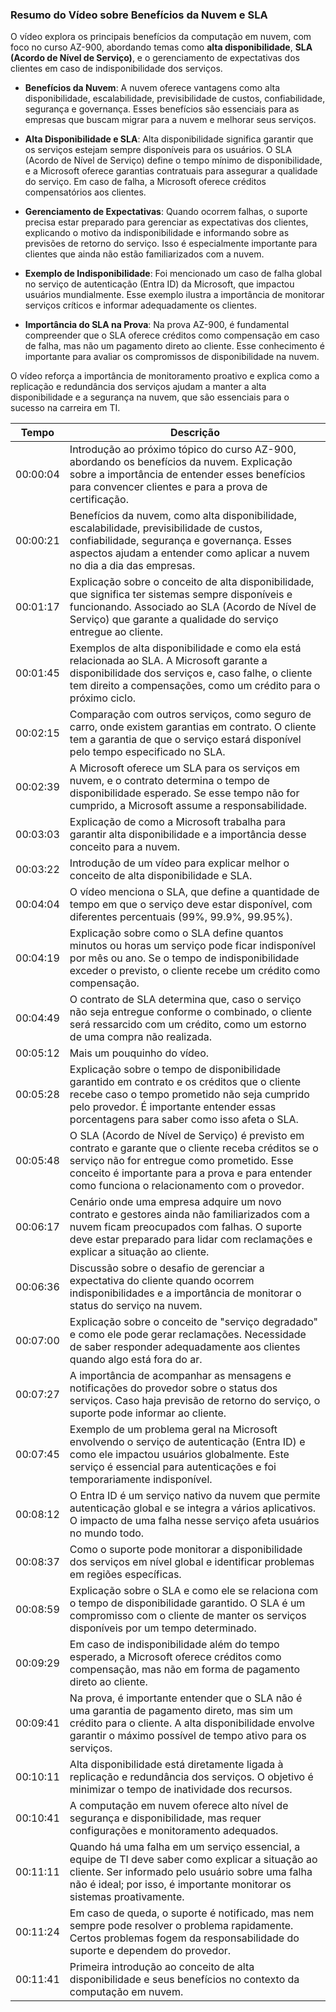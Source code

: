 ### Resumo do Vídeo sobre Benefícios da Nuvem e SLA

O vídeo explora os principais benefícios da computação em nuvem, com foco no curso AZ-900, abordando temas como **alta disponibilidade**, **SLA (Acordo de Nível de Serviço)**, e o gerenciamento de expectativas dos clientes em caso de indisponibilidade dos serviços.

- **Benefícios da Nuvem**: A nuvem oferece vantagens como alta disponibilidade, escalabilidade, previsibilidade de custos, confiabilidade, segurança e governança. Esses benefícios são essenciais para as empresas que buscam migrar para a nuvem e melhorar seus serviços.

- **Alta Disponibilidade e SLA**: Alta disponibilidade significa garantir que os serviços estejam sempre disponíveis para os usuários. O SLA (Acordo de Nível de Serviço) define o tempo mínimo de disponibilidade, e a Microsoft oferece garantias contratuais para assegurar a qualidade do serviço. Em caso de falha, a Microsoft oferece créditos compensatórios aos clientes.

- **Gerenciamento de Expectativas**: Quando ocorrem falhas, o suporte precisa estar preparado para gerenciar as expectativas dos clientes, explicando o motivo da indisponibilidade e informando sobre as previsões de retorno do serviço. Isso é especialmente importante para clientes que ainda não estão familiarizados com a nuvem.

- **Exemplo de Indisponibilidade**: Foi mencionado um caso de falha global no serviço de autenticação (Entra ID) da Microsoft, que impactou usuários mundialmente. Esse exemplo ilustra a importância de monitorar serviços críticos e informar adequadamente os clientes.

- **Importância do SLA na Prova**: Na prova AZ-900, é fundamental compreender que o SLA oferece créditos como compensação em caso de falha, mas não um pagamento direto ao cliente. Esse conhecimento é importante para avaliar os compromissos de disponibilidade na nuvem.

O vídeo reforça a importância de monitoramento proativo e explica como a replicação e redundância dos serviços ajudam a manter a alta disponibilidade e a segurança na nuvem, que são essenciais para o sucesso na carreira em TI.


| Tempo     | Descrição |
|-----------|-----------|
| 00:00:04  | Introdução ao próximo tópico do curso AZ-900, abordando os benefícios da nuvem. Explicação sobre a importância de entender esses benefícios para convencer clientes e para a prova de certificação. |
| 00:00:21  | Benefícios da nuvem, como alta disponibilidade, escalabilidade, previsibilidade de custos, confiabilidade, segurança e governança. Esses aspectos ajudam a entender como aplicar a nuvem no dia a dia das empresas. |
| 00:01:17  | Explicação sobre o conceito de alta disponibilidade, que significa ter sistemas sempre disponíveis e funcionando. Associado ao SLA (Acordo de Nível de Serviço) que garante a qualidade do serviço entregue ao cliente. |
| 00:01:45  | Exemplos de alta disponibilidade e como ela está relacionada ao SLA. A Microsoft garante a disponibilidade dos serviços e, caso falhe, o cliente tem direito a compensações, como um crédito para o próximo ciclo. |
| 00:02:15  | Comparação com outros serviços, como seguro de carro, onde existem garantias em contrato. O cliente tem a garantia de que o serviço estará disponível pelo tempo especificado no SLA. |
| 00:02:39  | A Microsoft oferece um SLA para os serviços em nuvem, e o contrato determina o tempo de disponibilidade esperado. Se esse tempo não for cumprido, a Microsoft assume a responsabilidade. |
| 00:03:03  | Explicação de como a Microsoft trabalha para garantir alta disponibilidade e a importância desse conceito para a nuvem. |
| 00:03:22  | Introdução de um vídeo para explicar melhor o conceito de alta disponibilidade e SLA. |
| 00:04:04  | O vídeo menciona o SLA, que define a quantidade de tempo em que o serviço deve estar disponível, com diferentes percentuais (99%, 99.9%, 99.95%). |
| 00:04:19  | Explicação sobre como o SLA define quantos minutos ou horas um serviço pode ficar indisponível por mês ou ano. Se o tempo de indisponibilidade exceder o previsto, o cliente recebe um crédito como compensação. |
| 00:04:49  | O contrato de SLA determina que, caso o serviço não seja entregue conforme o combinado, o cliente será ressarcido com um crédito, como um estorno de uma compra não realizada. |
| 00:05:12  | Mais um pouquinho do vídeo. |
| 00:05:28  | Explicação sobre o tempo de disponibilidade garantido em contrato e os créditos que o cliente recebe caso o tempo prometido não seja cumprido pelo provedor. É importante entender essas porcentagens para saber como isso afeta o SLA. |
| 00:05:48  | O SLA (Acordo de Nível de Serviço) é previsto em contrato e garante que o cliente receba créditos se o serviço não for entregue como prometido. Esse conceito é importante para a prova e para entender como funciona o relacionamento com o provedor. |
| 00:06:17  | Cenário onde uma empresa adquire um novo contrato e gestores ainda não familiarizados com a nuvem ficam preocupados com falhas. O suporte deve estar preparado para lidar com reclamações e explicar a situação ao cliente. |
| 00:06:36  | Discussão sobre o desafio de gerenciar a expectativa do cliente quando ocorrem indisponibilidades e a importância de monitorar o status do serviço na nuvem. |
| 00:07:00  | Explicação sobre o conceito de "serviço degradado" e como ele pode gerar reclamações. Necessidade de saber responder adequadamente aos clientes quando algo está fora do ar. |
| 00:07:27  | A importância de acompanhar as mensagens e notificações do provedor sobre o status dos serviços. Caso haja previsão de retorno do serviço, o suporte pode informar ao cliente. |
| 00:07:45  | Exemplo de um problema geral na Microsoft envolvendo o serviço de autenticação (Entra ID) e como ele impactou usuários globalmente. Este serviço é essencial para autenticações e foi temporariamente indisponível. |
| 00:08:12  | O Entra ID é um serviço nativo da nuvem que permite autenticação global e se integra a vários aplicativos. O impacto de uma falha nesse serviço afeta usuários no mundo todo. |
| 00:08:37  | Como o suporte pode monitorar a disponibilidade dos serviços em nível global e identificar problemas em regiões específicas. |
| 00:08:59  | Explicação sobre o SLA e como ele se relaciona com o tempo de disponibilidade garantido. O SLA é um compromisso com o cliente de manter os serviços disponíveis por um tempo determinado. |
| 00:09:29  | Em caso de indisponibilidade além do tempo esperado, a Microsoft oferece créditos como compensação, mas não em forma de pagamento direto ao cliente. |
| 00:09:41  | Na prova, é importante entender que o SLA não é uma garantia de pagamento direto, mas sim um crédito para o cliente. A alta disponibilidade envolve garantir o máximo possível de tempo ativo para os serviços. |
| 00:10:11  | Alta disponibilidade está diretamente ligada à replicação e redundância dos serviços. O objetivo é minimizar o tempo de inatividade dos recursos. |
| 00:10:41  | A computação em nuvem oferece alto nível de segurança e disponibilidade, mas requer configurações e monitoramento adequados. |
| 00:11:11  | Quando há uma falha em um serviço essencial, a equipe de TI deve saber como explicar a situação ao cliente. Ser informado pelo usuário sobre uma falha não é ideal; por isso, é importante monitorar os sistemas proativamente. |
| 00:11:24  | Em caso de queda, o suporte é notificado, mas nem sempre pode resolver o problema rapidamente. Certos problemas fogem da responsabilidade do suporte e dependem do provedor. |
| 00:11:41  | Primeira introdução ao conceito de alta disponibilidade e seus benefícios no contexto da computação em nuvem. |
